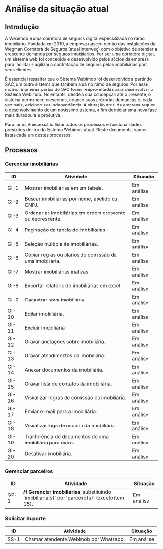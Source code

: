 # Análise da situação atual

## Introdução

A Webimob é uma corretora de seguros digital especializada no ramo imobiliário. Fundada em 2019, a empresa nasceu dentro das instalações da Wegman Corretora de Seguros (atual Interweg) com o objetivo de atender a crescente demanda por seguros imobiliários. Por ser uma corretora digital, um sistema web foi concebido e desenvolvido pelos sócios da empresa para facilitar e agilizar a contratação de seguros pelas imobiliárias para seus clientes.

É essencial ressaltar que o Sistema Webimob foi desenvolvido a partir do SAC, um outro sistema que também atua no ramo de seguros. Por esse motivo, inúmeras partes do SAC foram reaproveitadas para desenvolver o Sistema Webimob. No entanto, desde a sua concepção até o presente, o sistema permanece crescendo, criando suas prórprias demandas e, cada vez mais, exigindo sua independência. A situação atual da empresa requer o desenvolvimento de um novíssimo sistema, a fim de iniciar uma nova fase mais duradoura e produtiva.

Para tanto, é necessário listar todos os processos e funcionalidades presentes dentro do Sistema Webimob atual. Neste documento, vamos listas cada um destes processos.

## Processos

### Gerenciar imobiliárias

| ID | Atividade | Situação |
| --- | --- | --- |
| GI-1 | Mostrar imobiliárias em um tabela. | Em análise |
| GI-2 | Buscar imobiliárias por nome, apelido ou CNPJ. | Em análise |
| GI-3 | Ordenar as imobiliárias em ordem crescente ou decrescente. | Em análise |
| GI-4 | Paginação da tabela de imobiliárias. | Em análise |
| GI-5 | Seleção múltipla de imobiliárias. | Em análise |
| GI-6 | Copiar regras ou planos de comissão de uma imobiliária. | Em análise |
| GI-7 | Mostrar imobiliárias inativas. | Em análise |
| GI-8 | Exportar relatório de imobiliárias em excel. | Em análise |
| GI-9 | Cadastrar nova imobiliária. | Em análise |
| GI-10 | Editar imobiliária. | Em análise |
| GI-11 | Excluir imobiliária. | Em análise |
| GI-12 | Gravar anotações sobre imobiliária. | Em análise |
| GI-13 | Gravar atendimentos da imobiliária. | Em análise |
| GI-14 | Anexar documentos da imobiliária. | Em análise |
| GI-15 | Gravar lista de contatos da imobiliária. | Em análise |
| GI-16 | Visualizar regras de comissão da imobiliária. | Em análise |
| GI-17 | Enviar e-mail para a imobiliária. | Em análise |
| GI-18 | Visualizar logs de usuário da imobiliária. | Em análise |
| GI-19 | Tranferência de documentos de uma imobiliária para outra. | Em análise |
| GI-20 | Desativar imobiliária. | Em análise |

### Gerenciar parceiros

| ID | Atividade | Situação |
| --- | --- | --- |
| GP-1 | __*H*__ **Gerenciar imobiliárias**, substituindo 'imobiliaria(s)' por 'parceiro(s)' (exceto item 15). | Em análise |

### Solicitar Suporte

| ID | Atividade | Situação |
| --- | --- | --- |
| SS-1 | Chamar atendente Webimob por Whatsapp. | Em análise |
